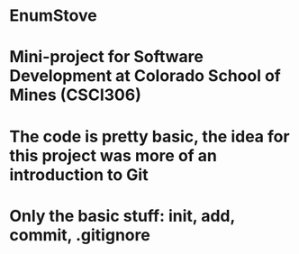 # EnumStove
# Mini-project for Software Development at Colorado School of Mines (CSCI306)

# The code is pretty basic, the idea for this project was more of an introduction to Git
# Only the basic stuff: init, add, commit, .gitignore

